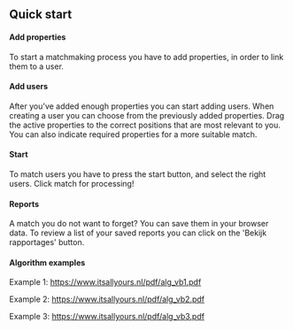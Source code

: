 ## Quick start

#### Add properties

To start a matchmaking process you have to add properties, in order to link them to a user.

#### Add users

After you've added enough properties you can start adding users. When creating a user you can choose from the previously added properties. Drag the active properties to the correct positions that are most relevant to you. You can also indicate required properties for a more suitable match.

#### Start

To match users you have to press the start button, and select the right users. Click match for processing!

#### Reports

A match you do not want to forget? You can save them in your browser data. To review a list of your saved reports you can click on the 'Bekijk rapportages' button.

#### Algorithm examples


Example 1: https://www.itsallyours.nl/pdf/alg_vb1.pdf

Example 2: https://www.itsallyours.nl/pdf/alg_vb2.pdf

Example 3: https://www.itsallyours.nl/pdf/alg_vb3.pdf



